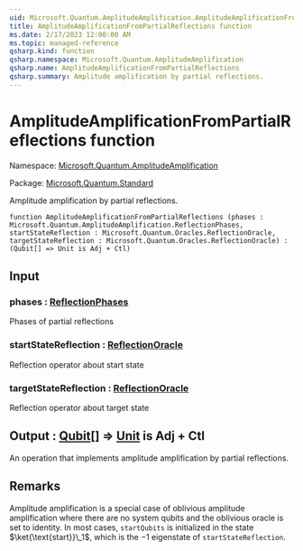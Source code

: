 ```yaml
---
uid: Microsoft.Quantum.AmplitudeAmplification.AmplitudeAmplificationFromPartialReflections
title: AmplitudeAmplificationFromPartialReflections function
ms.date: 2/17/2023 12:00:00 AM
ms.topic: managed-reference
qsharp.kind: function
qsharp.namespace: Microsoft.Quantum.AmplitudeAmplification
qsharp.name: AmplitudeAmplificationFromPartialReflections
qsharp.summary: Amplitude amplification by partial reflections.
---
```


# AmplitudeAmplificationFromPartialReflections function

Namespace: [Microsoft.Quantum.AmplitudeAmplification](xref:Microsoft.Quantum.AmplitudeAmplification)

Package: [Microsoft.Quantum.Standard](https://nuget.org/packages/Microsoft.Quantum.Standard)


Amplitude amplification by partial reflections.

```qsharp
function AmplitudeAmplificationFromPartialReflections (phases : Microsoft.Quantum.AmplitudeAmplification.ReflectionPhases, startStateReflection : Microsoft.Quantum.Oracles.ReflectionOracle, targetStateReflection : Microsoft.Quantum.Oracles.ReflectionOracle) : (Qubit[] => Unit is Adj + Ctl)
```


## Input

### phases : [ReflectionPhases](xref:Microsoft.Quantum.AmplitudeAmplification.ReflectionPhases)

Phases of partial reflections


### startStateReflection : [ReflectionOracle](xref:Microsoft.Quantum.Oracles.ReflectionOracle)

Reflection operator about start state


### targetStateReflection : [ReflectionOracle](xref:Microsoft.Quantum.Oracles.ReflectionOracle)

Reflection operator about target state



## Output : [Qubit](xref:microsoft.quantum.qsharp.valueliterals#qubit-literals)[] => [Unit](xref:microsoft.quantum.qsharp.valueliterals#unit-literal)  is Adj + Ctl

An operation that implements amplitude amplification by partial reflections.

## Remarks

Amplitude amplification is a special case of oblivious amplitude amplification where there are no system qubits and the oblivious oracle is set to identity.In most cases, `startQubits` is initialized in the state $\ket{\text{start}}\_1$, which is the $-1$ eigenstate of `startStateReflection`.